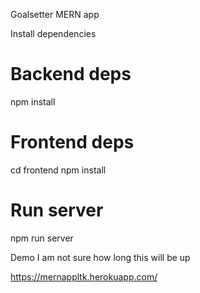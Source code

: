 Goalsetter MERN app

Install dependencies
# Backend deps
npm install

# Frontend deps
cd frontend
npm install

# Run server
npm run server


Demo
I am not sure how long this will be up

https://mernappltk.herokuapp.com/
